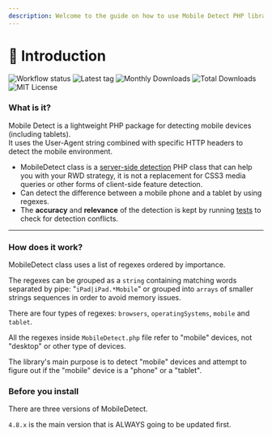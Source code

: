 ```yaml
---
description: Welcome to the guide on how to use Mobile Detect PHP library in your project.
---
```


# 👋 Introduction

![Workflow status](https://img.shields.io/github/actions/workflow/status/serbanghita/Mobile-Detect/4.8.x-test.yml?style=flat-square) ![Latest tag](https://img.shields.io/github/v/tag/serbanghita/Mobile-Detect?filter=4.\*\&style=flat-square) ![Monthly Downloads](https://img.shields.io/packagist/dm/mobiledetect/mobiledetectlib?style=flat-square\&label=installs) ![Total Downloads](https://img.shields.io/packagist/dt/mobiledetect/mobiledetectlib?style=flat-square\&label=installs) ![MIT License](https://img.shields.io/packagist/l/mobiledetect/mobiledetectlib?style=flat-square)

### **What is it?**

Mobile Detect is a lightweight PHP package for detecting mobile devices (including tablets).\
It uses the User-Agent string combined with specific HTTP headers to detect the mobile environment.

* MobileDetect class is a [server-side detection](http://www.w3.org/TR/mwabp/#bp-devcap-detection) PHP class that can help you with your RWD strategy, it is not a replacement for CSS3 media queries or other forms of client-side feature detection.
* Can detect the difference between a mobile phone and a tablet by using regexes.
* The **accuracy** and **relevance** of the detection is kept by running [tests](https://github.com/serbanghita/Mobile-Detect/tree/4.8.x/tests) to check for detection conflicts.

***

### **How does it work?**

MobileDetect class uses a list of regexes ordered by importance.

The regexes can be grouped as a `string` containing matching words separated by pipe: "`iPad|iPad.*Mobile`" or grouped into `arrays` of smaller strings sequences in order to avoid memory issues.

There are four types of regexes: `browsers`, `operatingSystems`, `mobile` and `tablet`.

All the regexes inside `MobileDetect.php` file refer to "mobile" devices, not "desktop" or other type of devices.

The library's main purpose is to detect "mobile" devices and attempt to figure out if the "mobile" device is a "phone" or a "tablet".

### Before you install

There are three versions of MobileDetect.

&#x20;`4.8.x` is the main version that is ALWAYS going to be updated first.
